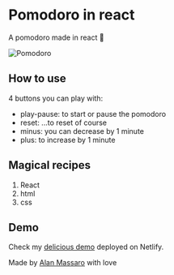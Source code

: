 # Pomodoro in react

A pomodoro made in react 🍅

![Pomodoro](http://www.google.be)

## How to use

4 buttons you can play with:
- play-pause: to start or pause the pomodoro
- reset: ...to reset of course
- minus: you can decrease by 1 minute
- plus: to increase by 1 minute

## Magical recipes

1. React
2. html
3. css

## Demo
Check my [delicious demo](https://delicious-pomodoro.netlify.app) deployed on Netlify.

Made by [Alan Massaro](https://github.com/macmowl) with love
